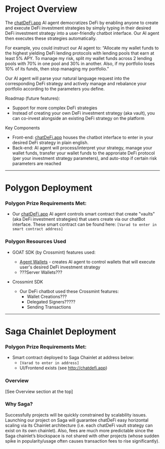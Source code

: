 # Project Overview
The [chatDeFi.app](http://chatdefi.app) AI agent democratizes DeFi by enabling anyone to create and execute DeFi investment strategies by simply typing in their desired DeFi investment strategy into a user-friendly chatbot interface. Our AI agent then executes these strategies automatically.

For example, you could instruct our AI agent to:
“Allocate my wallet funds to the highest yielding DeFi lending protocols with lending pools that earn at least 5% APY. To manage my risk, split my wallet funds across 2 lending pools with 70% in one pool and 30% in another. Also, if my portfolio loses 10% of its funds, then stop managing my portfolio.”

Our AI agent will parse your natural language request into the corresponding DeFi strategy and actively manage and rebalance your portfolio according to the parameters you define.

Roadmap (future features):
* Support for more complex DeFi strategies
* Instead of creating your own DeFi investment strategy (aka vault), you can co-invest alongside an existing DeFi strategy on the platform

Key Components
* Front-end: [chatDeFi.app](http://chatdefi.app) houses the chatbot interface to enter in your desired DeFi strategy in plain english.
* Back-end: AI agent will process/interpret your strategy, manage your wallet funds, transfer your wallet funds to the approriate DeFi protocol (per your investment strategy parameters), and auto-stop if certain risk parameters are reached

---

# Polygon Deployment

### Polygon Prize Requirements Met:
  * Our [chatDeFi.app](http://chatDeFi.app) AI agent controls smart contract that create "vaults" (aka DeFi investment strategies) that users create via our chatBot interface. These smart contract can be found here: `[Varad to enter in smart contract address]`
    
### Polygon Resources Used
* GOAT SDK (by Crossmint) features used:
    * [Agent Wallets](https://docs.crossmint.com/wallets/quickstarts/agent-wallets) - creates AI agent to control wallets that will execute user's desired DeFi investment strategy
    * ???Server Wallets???

* Crossmint SDK
    * Our DeFi chatbot used these Crossmint features:
      * Wallet Creations???
      * Delegated Signers?????
      * Sending Transactions

---
# Saga Chainlet Deployment

### Polygon Prize Requirements Met:
* Smart contract deployed to Saga Chainlet at address below:
  * `[Varad to enter in address]`
  * UI/Frontend exists (see http://chatdefi.app)

### Overview
[See Overview section at the top]

### Why Saga?
Successfully projects will be quickly constrained by scalability issues. Launching our project on Saga will guarantee chatDeFi easy horizontal scaling via its Chainlet architecture (i.e. each chatDeFi vault strategy can exist on its own chainlet). Also, fees are much more predictable since the Saga chainlet’s blockspace is not shared with other projects (whose sudden spike in popularity/usage often causes transaction fees to rise significantly).

